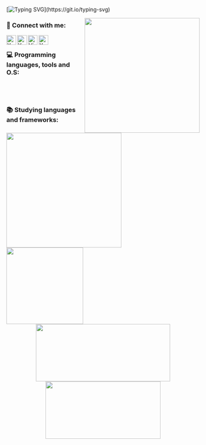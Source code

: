<!--Typing-->
[![Typing SVG](https://readme-typing-svg.herokuapp.com?font=&weight=500&duration=4000&color=FFEB00&background=FFFFFF00&random=false&width=435&lines=console.log(%22Hello+Guys!%F0%9F%91%8B%22);Me+chamo+Victor%2C+seja+bem+vindo!+%F0%9F%A7%90)](https://git.io/typing-svg)
<!--Typing-->

<!--GIF-->
<img align="right" width="300" src="https://i.giphy.com/media/3orif0rjs49gsPWg1y/giphy.webp"/>
<!--GIF-->


<!--Social Media-->
<h3 align ="left">💬 Connect with me:</h3>
<a href="https://www.linkedin.com/in/victor-gustavo-000460287/"><img align="left" src="https://raw.githubusercontent.com/yushi1007/yushi1007/main/images/linkedin.svg" alt="Yu Shi | LinkedIn" width="25px"/></a>
<a href="https://www.instagram.com/victorgs03/"><img align="left" src="https://raw.githubusercontent.com/yushi1007/yushi1007/main/images/instagram.svg" alt="Yu Shi | Instagram" width="25px"/></a>
<a href="https://api.whatsapp.com/send/?phone=5581996512724&text=+Ol%C3%A1%2C+Tudo+bem%3F&type=phone_number&app_absent=0"><img align="left" src="https://www.svgrepo.com/show/176768/whatsapp-social-media.svg" alt="Victor | Whatsapp" width="25px"/></a>
<a href="mailto:victorgustavodev@gmail.com"><img align="left" src="https://www.svgrepo.com/show/349379/gmail-old.svg" alt="Yu Shi | LinkedIn" width="25px"/></a><br>
<!--Social Media-->

<!--Languages-->
<h3 align ="left">💻 Programming languages, tools and O.S: </h3>
<img align ="left" width ="300" src="https://skillicons.dev/icons?i=html,css,js,svelte,figma,vscode,git,linux"/><br>

<h3 align="left"> <br>📚 Studying languages and frameworks:</h3>
<img align="left" width ="200" src="https://skillicons.dev/icons?i=angular,react,nodejs,typescript,vue"/><br><br><br><br>
<!--Languages-->
<div align="center">
<img width="350" height="150" src="https://github-readme-stats.vercel.app/api?username=victorgustavodev&show_icons=true&hide_border=true&theme=dark" />
<img width="300" height="150"  src="https://github-readme-stats.vercel.app/api/top-langs/?username=victorgustavodev&layout=compact&langs_count=7&theme=dark"/>
</div>

